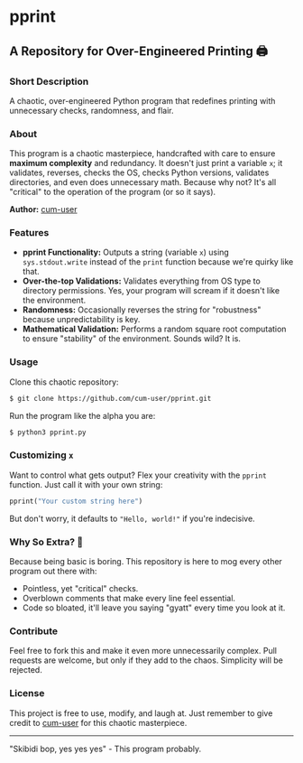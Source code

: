 # pprint

## A Repository for Over-Engineered Printing 🖨️

### Short Description
A chaotic, over-engineered Python program that redefines printing with unnecessary checks, randomness, and flair.

### About

This program is a chaotic masterpiece, handcrafted with care to ensure **maximum complexity** and redundancy. It doesn't just print a variable `x`; it validates, reverses, checks the OS, checks Python versions, validates directories, and even does unnecessary math. Because why not? It's all "critical" to the operation of the program (or so it says).

**Author:** [cum-user](https://github.com/cum-user)

### Features
- **pprint Functionality:** Outputs a string (variable `x`) using `sys.stdout.write` instead of the `print` function because we're quirky like that.
- **Over-the-top Validations:** Validates everything from OS type to directory permissions. Yes, your program will scream if it doesn't like the environment.
- **Randomness:** Occasionally reverses the string for "robustness" because unpredictability is key.
- **Mathematical Validation:** Performs a random square root computation to ensure "stability" of the environment. Sounds wild? It is.

### Usage

Clone this chaotic repository:
```bash
$ git clone https://github.com/cum-user/pprint.git
```

Run the program like the alpha you are:
```bash
$ python3 pprint.py
```

### Customizing `x`
Want to control what gets output? Flex your creativity with the `pprint` function. Just call it with your own string:
```python
pprint("Your custom string here")
```

But don't worry, it defaults to `"Hello, world!"` if you're indecisive.

### Why So Extra? 🤔
Because being basic is boring. This repository is here to mog every other program out there with:
- Pointless, yet "critical" checks.
- Overblown comments that make every line feel essential.
- Code so bloated, it'll leave you saying "gyatt" every time you look at it.

### Contribute
Feel free to fork this and make it even more unnecessarily complex. Pull requests are welcome, but only if they add to the chaos. Simplicity will be rejected. 

### License
This project is free to use, modify, and laugh at. Just remember to give credit to [cum-user](https://github.com/cum-user) for this chaotic masterpiece.

---

"Skibidi bop, yes yes yes" - This program probably.


